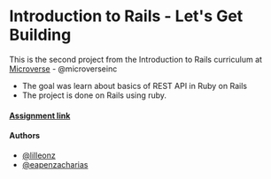 # Introduction to Rails - Let's Get Building

This is the second project from the Introduction to Rails curriculum at [Microverse](https://www.microverse.org/) - @microverseinc
* The goal was learn about basics of REST API in Ruby on Rails
* The project is done on Rails using ruby.

#### [Assignment link](https://www.theodinproject.com/courses/ruby-on-rails/lessons/getting-your-feet-wet)  

#### Authors

* [@lilleonz](https://github.com/lilleonz)
* [@eapenzacharias](https://github.com/eapenzacharias)
